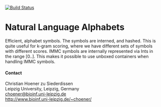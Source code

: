 [![Build Status](https://travis-ci.org/choener/NaturalLanguageAlphabets.svg?branch=master)](https://travis-ci.org/choener/NaturalLanguageAlphabets)

# Natural Language Alphabets

Efficient, alphabet symbols. The symbols are interned, and hashed. This is
quite useful for k-gram scoring, where we have different sets of symbols with
different scores. IMMC symbols are internally represented via Ints in the range
[0..]. This makes it possible to use unboxed containers when handling IMMC
symbols.



#### Contact

Christian Hoener zu Siederdissen  
Leipzig University, Leipzig, Germany  
choener@bioinf.uni-leipzig.de  
http://www.bioinf.uni-leipzig.de/~choener/  

